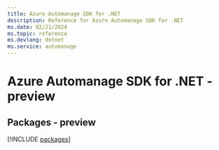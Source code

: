 ```yaml
---
title: Azure Automanage SDK for .NET
description: Reference for Azure Automanage SDK for .NET
ms.date: 02/21/2024
ms.topic: reference
ms.devlang: dotnet
ms.service: automanage
---
```

# Azure Automanage SDK for .NET - preview
## Packages - preview
[!INCLUDE [packages](automanage-index.md)]